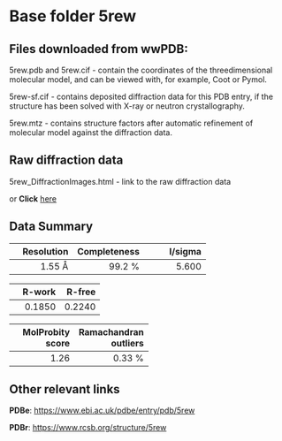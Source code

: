 # Base folder 5rew

## Files downloaded from wwPDB:

5rew.pdb and 5rew.cif - contain the coordinates of the threedimensional molecular model, and can be viewed with, for example, Coot or Pymol.

5rew-sf.cif - contains deposited diffraction data for this PDB entry, if the structure has been solved with X-ray or neutron crystallography.

5rew.mtz - contains structure factors after automatic refinement of molecular model against the diffraction data.

## Raw diffraction data

5rew_DiffractionImages.html - link to the raw diffraction data 

or **Click** [here](https://zenodo.org/record/3731006) 

## Data Summary
|   | Resolution | Completeness| I/sigma |
|---|-------------:|----------------:|--------------:|
|   |1.55 Å|99.2  %|<img width=50/>5.600|

|   | **R-work**| **R-free**   
|---|-------------:|----------------:|           
||0.1850|0.2240|

|   |**MolProbity<br>score**| **Ramachandran<br>outliers** 
|---|-------------:|----------------:|
||1.26|0.33 %|

## Other relevant links 
**PDBe**:  https://www.ebi.ac.uk/pdbe/entry/pdb/5rew
 
**PDBr**: https://www.rcsb.org/structure/5rew 

